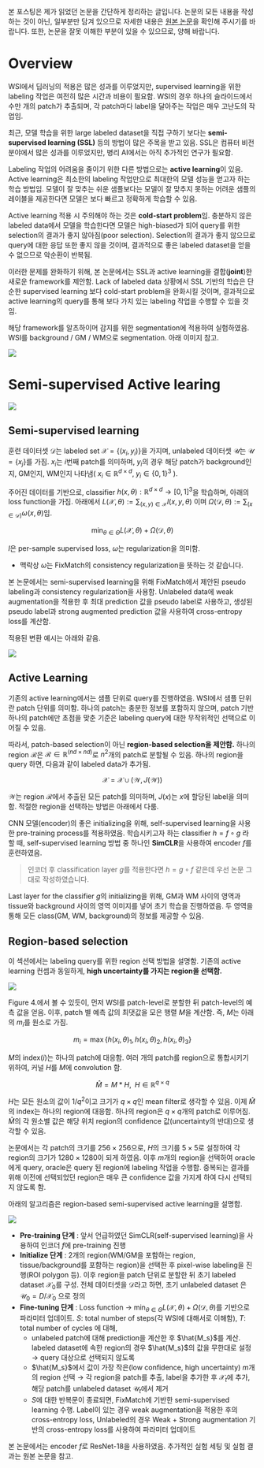 
본 포스팅은 제가 읽었던 논문을 간단하게 정리하는 글입니다. 논문의 모든 내용을 작성하는 것이 아닌, 일부분만 담겨 있으므로 자세한 내용은 [원본 논문](https://openaccess.thecvf.com/content/ICCV2021W/CDPath/papers/Lai_Joint_Semi-Supervised_and_Active_Learning_for_Segmentation_of_Gigapixel_Pathology_ICCVW_2021_paper.pdf)을 확인해 주시기를 바랍니다. 또한, 논문을 잘못 이해한 부분이 있을 수 있으므로, 양해 바랍니다.

# Overview

WSI에서 딥러닝의 적용은 많은 성과를 이루었지만, supervised learning을 위한 labeling 작업은 여전히 많은 시간과 비용이 필요함. WSI의 경우 하나의 슬라이드에서 수만 개의 patch가 추출되며, 각 patch마다 label을 달아주는 작업은 매우 고난도의 작업임.

최근, 모델 학습을 위한 large labeled dataset을 직접 구하기 보다는 **semi-supervised learning (SSL)** 등의 방법이 많은 주목을 받고 있음. SSL은 컴퓨터 비전 분야에서 많은 성과를 이루었지만, 병리 AI에서는 아직 추가적인 연구가 필요함. 

Labeling 작업의 어려움을 줄이기 위한 다른 방법으로는 **active learning**이 있음. Active learning은 최소한의 labeling 작업만으로 최대한의 모델 성능을 얻고자 하는 학습 방법임. 모델이 잘 맞추는 쉬운 샘플보다는 모델이 잘 맞추지 못하는 어려운 샘플의 레이블을 제공한다면 모델은 보다 빠르고 정확하게 학습할 수 있음. 

Active learning 적용 시 주의해야 하는 것은 **cold-start problem**임. 충분하지 않은 labeled data에서 모델을 학습한다면 모델은 high-biased가 되어 query를 위한 selection의 결과가 좋지 않아짐(poor selection). Selection의 결과가 좋지 않으므로 query에 대한 응답 또한 좋지 않을 것이며, 결과적으로 좋은 labeled dataset을 얻을 수 없으므로 악순환이 반복됨.

이러한 문제를 완화하기 위해, 본 논문에서는 SSL과 active learning을 결합(**joint**)한 새로운 framework를 제안함. Lack of labeled data 상황에서 SSL 기반의 학습은 단순한 supervised learning 보다 cold-start problem을 완화시킬 것이며, 결과적으로 active learning의 query를 통해 보다 가치 있는 labeling 작업을 수행할 수 있을 것임.  

해당 framework를 알츠하이머 감지를 위한 segmentation에 적용하여 실험하였음. WSI를 background / GM / WM으로 segmentation. 아래 이미지 참고.

![](https://velog.velcdn.com/images/kyyle/post/4c013429-ad0e-49df-83ea-964eae3ce1ca/image.png)

# Semi-supervised Active learing 

![](https://velog.velcdn.com/images/kyyle/post/dc018072-2335-4288-9982-d79d24631a51/image.png)


## Semi-supervised learning 

훈련 데이터셋 $\mathcal D$는 labeled set $\mathcal X = \{(x_i, y_i)\}$을 가지며, unlabeled 데이터셋 $\mathcal U$는 $\mathcal U = \{x_j\}$를 가짐. $x_i$는 $i$번째 patch를 의미하며, $y_i$의 경우 해당 patch가 background인지, GM인지, WM인지 나타냄( $x_i \in \mathbb R^{d\times d}, \; y_i \in \{0, 1\}^3$ ). 

주어진 데이터를 기반으로, classifier $h(x, \theta) : \mathbb R^{d \times d} \to [0, 1]^3$을 학습하며, 아래의 loss function을 가짐. 아래에서 $L(\mathcal X, \theta) := \sum_{(x,y) \in \mathcal X} l(x, y, \theta)$ 이며 $\Omega(\mathcal D, \theta) := \sum_{(x \in \mathcal D)} \omega (x, \theta)$임.

$$
\min_{\theta \in \Theta} L(\mathcal X, \theta) + \Omega(\mathcal D, \theta)$$

$l$은 per-sample supervised loss, $\omega$는 regularization을 의미함. 

- 맥락상 $\omega$는 FixMatch의 consistency regularization을 뜻하는 것 같습니다.

본 논문에서는 semi-supervised learning을 위해 FixMatch에서 제안된 pseudo labeling과 consistency regularization을 사용함. Unlabeled data에 weak augmentation을 적용한 후 최대 prediction 값을 pseudo label로 사용하고, 생성된 pseudo label과 strong augmented prediction 값을 사용하여 cross-entropy loss를 계산함. 

적용된 변환 예시는 아래와 같음.

![](https://velog.velcdn.com/images/kyyle/post/e20208ed-d789-45f6-a289-6e07e3a0e8e5/image.png)

## Active Learning

기존의 active learning에서는 샘플 단위로 query를 진행하였음. WSI에서 샘플 단위란 patch 단위를 의미함. 하나의 patch는 충분한 정보를 포함하지 않으며, patch 기반 하나의 patch에만 초점을 맞춘 기준은 labeling query에 대한 무작위적인 선택으로 이어질 수 있음. 

따라서, patch-based selection이 아닌 **region-based selection을 제안함.** 하나의 region $\mathcal R$은 $\mathcal R \in \mathbb R^{(nd \times nd)}$로 $n^2$개의 patch로 분할될 수 있음. 하나의 region을 query 하면, 다음과 같이 labeled data가 추가됨.

$$
\mathcal X = \mathcal X \cup (\mathcal W, J(\mathcal W))$$

$\mathcal W$는 region $\mathcal R$에서 추출된 모든 patch를 의미하며, $J(x)$는 $x$에 할당된 label을 의미함. 적절한 region을 선택하는 방법은 아래에서 다룸. 

CNN 모델(encoder)의 좋은 initializing을 위해, self-supervised learning을 사용한 pre-training process를 적용하였음. 학습시키고자 하는 classifier $h = f \circ g$ 라 할 때, self-supervised learning 방법 중 하나인 **SimCLR**을 사용하여 encoder $f$를 훈련하였음. 

> 인코더 후 classification layer $g$를 적용한다면 $h = g \circ f$ 같은데 우선 논문 그대로 작성하였습니다.
> 

Last layer for the classifier $g$의 initializing을 위해, GM과 WM 사이의 영역과 tissue와 background 사이의 영역 이미지를 넣어 초기 학습을 진행하였음. 두 영역을 통해 모든 class(GM, WM, background)의 정보를 제공할 수 있음.

## Region-based selection

이 섹션에서는 labeling query를 위한 region 선택 방법을 설명함. 기존의 active learning 컨셉과 동일하게, **high uncertainty를 가지는 region을 선택함.**

![](https://velog.velcdn.com/images/kyyle/post/1a028ef2-8ecb-46c0-bad5-829ca0a9e305/image.png)

Figure 4.에서 볼 수 있듯이, 먼저 WSI를 patch-level로 분할한 뒤 patch-level의 예측 값을 얻음. 이후, patch 별 예측 값의 최댓값을 모은 행렬 $M$을 계산함. 즉, $M$는 아래의 $m_i$를 원소로 가짐. 

$$
m_i = \max \{ h(x_i, \theta)_1, h(x_i, \theta)_2, h(x_i, \theta)_3 \}
$$

$M$의 index($i$)는 하나의 patch에 대응함. 여러 개의 patch를 region으로 통합시키기 위하여, 커널 $H$를 $M$에 convolution 함. 

$$
\hat M = M * H, \;\; H \in \mathbb R^{q \times q}
$$

$H$는 모든 원소의 값이 $1/q^2$이고 크기가 $q \times q$인 mean filter로 생각할 수 있음. 이제 $\hat M$의 index는 하나의 region에 대응함. 하나의 region은 $q \times q$개의 patch로 이루어짐. $\hat M$의 각 원소별 값은 해당 위치 region의 confidence 값(uncertainty의 반대)으로 생각할 수 있음. 

논문에서는 각 patch의 크기를 $256 \times 256$으로, $H$의 크기를 $5 \times 5$로 설정하여 각 region의 크기가 $1280 \times 1280$이 되게 하였음. 이후 $m$개의 region을 선택하여 oracle에게 query, oracle은 query 된 region에 labeling 작업을 수행함. 중복되는 결과를 위해 이전에 선택되었던 region은 매우 큰 confidence 값을 가지게 하여 다시 선택되지 않도록 함.

아래의 알고리즘은 region-based semi-supervised active learning을 설명함.

![](https://velog.velcdn.com/images/kyyle/post/3435efe9-fb02-4006-bfbb-fda14f04cf8f/image.png)

- **Pre-training 단계** : 앞서 언급하였던 SimCLR(self-supervised learning)을 사용하여 인코더 $f$에 pre-training 진행
- **Initialize 단계** : 2개의 region(WM/GM을 포함하는 region, tissue/background를 포함하는 region)을 선택한 후 pixel-wise labeling을 진행(ROI polygon 등). 이후 region을 patch 단위로 분할한 뒤 초기 labeled dataset $\mathcal X_0$를 구성. 전체 데이터셋을 $\mathcal D$라고 하면, 초기 unlabeled dataset 은 $\mathcal U_0 = D / \mathcal X_0$ 으로 정의
- **Fine-tuning 단계** : Loss function → $\min_{\theta \in \Theta} L(\mathcal X, \theta) + \Omega(\mathcal D, \theta)$를 기반으로 파라미터 업데이트. $S$: total number of steps(각 WSI에 대해서로 이해함), $T$: total number of cycles 에 대해,
    - unlabeled patch에 대해 prediction을 계산한 후 $\hat{M_s}$를 계산. labeled dataset에 속한 region의 경우 $\hat{M_s}$의 값을 무한대로 설정 → query 대상으로 선택되지 않도록
    - $\hat{M_s}$에서 값이 가장 작은(low confidence, high uncertainty) $m$개의 region 선택 → 각 region을 patch를 추출, label을 추가한 후 $\mathcal X_t$에 추가, 해당 patch를 unlabeled dataset $\mathcal U_t$에서 제거
    - $S$에 대한 반복문이 종료되면, FixMatch에 기반한 semi-supervised learning 수행. Label이 있는 경우 weak augmentation을 적용한 후의 cross-entropy loss, Unlabeled의 경우 Weak + Strong augmentation 기반의 cross-entropy loss를 사용하여 파라미터 업데이트

본 논문에서는 encoder $f$로 ResNet-18을 사용하였음. 추가적인 실험 세팅 및 실험 결과는 원본 논문을 참고.

